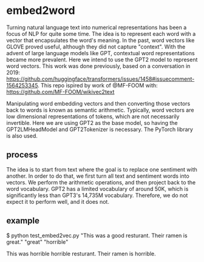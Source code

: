 # embed2word
Turning natural language text into numerical representations has been a focus of NLP for quite some time. The idea is to represent each word with a vector that encapsulates the word's meaning. In 
the past, word vectors like GLOVE proved useful, although they did not capture "context". With the advent of large language models like GPT, contextual word representations became more prevalent. 
Here we intend to use the GPT2 model to represent word vectors. This work was done previously, based on a conversation in 2019: 
https://github.com/huggingface/transformers/issues/1458#issuecomment-1564253345. This repo ispired by work of @MF-FOOM with: https://github.com/MF-FOOM/wikivec2text

Manipulating word embedding vectors and then converting those vectors back to words is known as semantic arithmetic. Typically, word vectors are low dimensional representations of tokens, which 
are not necessarily invertible. Here we are using GPT2 as the base model, so having the GPT2LMHeadModel and GPT2Tokenizer is necessary. The PyTorch library is also used.

## process
The idea is to start from text where the goal is to replace one sentiment with another. In order to do that, we first turn all text and sentiment words into vectors. We perform the arithmetic 
operations, and then project back to the word vocabulary. GPT2 has a limited vocabulary of around 50K, which is significantly less than GPT3's 14,735M vocabulary. Therefore, we do not 
expect it to perform well, and it does not.


## example 
$ python test_embed2vec.py "This was a good resturant. Their ramen is great." "great" "horrible"

This was horrible horrible resturant. Their ramen is horrible.

 
